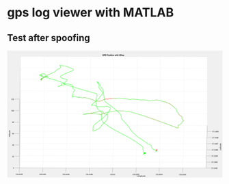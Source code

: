 # gps log viewer with MATLAB

## Test after spoofing
![test1](./Resources/Screenshot%202024-09-24%20at%2021.57.37.png)